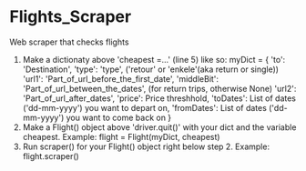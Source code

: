 # Flights_Scraper
Web scraper that checks flights

1. Make a dictionaty above 'cheapest =...' (line 5)  like so:
myDict = {
    'to': 'Destination',
    'type': 'type', ('retour' or 'enkele'(aka return or single))
    'url1': 'Part_of_url_before_the_first_date',
    'middleBit': 'Part_of_url_between_the_dates', (for return trips, otherwise None)
    'url2': 'Part_of_url_after_dates',
    'price': Price threshhold,
    'toDates': List of dates ('dd-mm-yyyy') you want to depart on,
    'fromDates': List of dates ('dd-mm-yyyy') you want to come back on
}
2. Make a Flight() object above 'driver.quit()' with your dict and the variable cheapest. 
Example: flight = Flight(myDict, cheapest)
3. Run scraper() for your Flight() object right below step 2.
Example: flight.scraper()
